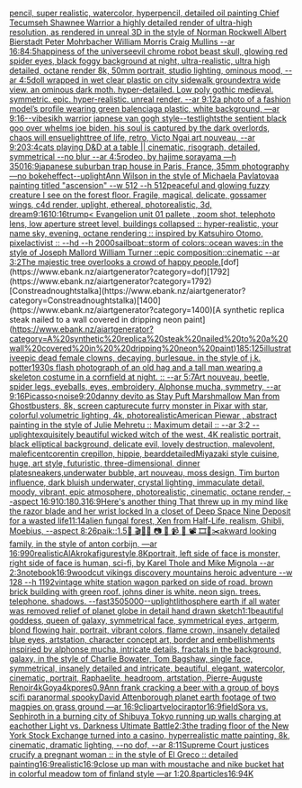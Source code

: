 [pencil, super realistic, watercolor, hyperpencil, detailed oil painting Chief Tecumseh Shawnee Warrior  a highly detailed render of ultra-high resolution, as rendered in unreal 3D in the style of Norman Rockwell Albert Bierstadt Peter Mohrbacher William Morris Craig Mullins --ar 16:8](https://www.ebank.nz/aiartgenerator?category=pencil%2C%20super%20realistic%2C%20watercolor%2C%20hyperpencil%2C%20detailed%20oil%20painting%20Chief%20Tecumseh%20Shawnee%20Warrior%20%20a%20highly%20detailed%20render%20of%20ultra-high%20resolution%2C%20as%20rendered%20in%20unreal%203D%20in%20the%20style%20of%20Norman%20Rockwell%20Albert%20Bierstadt%20Peter%20Mohrbacher%20William%20Morris%20Craig%20Mullins%20--ar%2016%3A8)[4:5](https://www.ebank.nz/aiartgenerator?category=4%3A5)[happiness of the universe](https://www.ebank.nz/aiartgenerator?category=happiness%20of%20the%20universe)[evil chrome robot beast skull, glowing red spider eyes, black foggy background at night, ultra-realistic, ultra high detailed, octane render 8k, 50mm portrait, studio lighting, ominous mood, --ar 4:5](https://www.ebank.nz/aiartgenerator?category=evil%20chrome%20robot%20beast%20skull%2C%20glowing%20red%20spider%20eyes%2C%20black%20foggy%20background%20at%20night%2C%20ultra-realistic%2C%20ultra%20high%20detailed%2C%20octane%20render%208k%2C%2050mm%20portrait%2C%20studio%20lighting%2C%20ominous%20mood%2C%20--ar%204%3A5)[doll wrapped in wet clear plastic on city sidewalk ground](https://www.ebank.nz/aiartgenerator?category=doll%20wrapped%20in%20wet%20clear%20plastic%20on%20city%20sidewalk%20ground)[extra wide view. an ominous dark moth. hyper-detailed. Low poly gothic medieval. symmetric. epic. hyper-realistic. unreal render. --ar 9:12](https://www.ebank.nz/aiartgenerator?category=extra%20wide%20view.%20an%20ominous%20dark%20moth.%20hyper-detailed.%20Low%20poly%20gothic%20medieval.%20symmetric.%20epic.%20hyper-realistic.%20unreal%20render.%20--ar%209%3A12)[a photo of a fashion model’s profile wearing green balenciaga plastic, white background, —ar 9:16](https://www.ebank.nz/aiartgenerator?category=a%20photo%20of%20a%20fashion%20model%E2%80%99s%20profile%20wearing%20green%20balenciaga%20plastic%2C%20white%20background%2C%20%E2%80%94ar%209%3A16)[--vibe](https://www.ebank.nz/aiartgenerator?category=--vibe)[sikh warrior japnese van gogh style](https://www.ebank.nz/aiartgenerator?category=sikh%20warrior%20japnese%20van%20gogh%20style)[--test](https://www.ebank.nz/aiartgenerator?category=--test)[lights](https://www.ebank.nz/aiartgenerator?category=lights)[the sentient black goo over whelms joe biden, his soul is captured by the dark overlords, chaos will ensue](https://www.ebank.nz/aiartgenerator?category=the%20sentient%20black%20goo%20over%20whelms%20joe%20biden%2C%20his%20soul%20is%20captured%20by%20the%20dark%20overlords%2C%20chaos%20will%20ensue)[light](https://www.ebank.nz/aiartgenerator?category=light)[tree of life, retro, Victo Ngai art nouveau, --ar 9:20](https://www.ebank.nz/aiartgenerator?category=tree%20of%20life%2C%20retro%2C%20Victo%20Ngai%20art%20nouveau%2C%20--ar%209%3A20)[3:4](https://www.ebank.nz/aiartgenerator?category=3%3A4)[cats playing D&D at a table || cinematic, risograph, detailed, symmetrical --no blur --ar 4:5](https://www.ebank.nz/aiartgenerator?category=cats%20playing%20D%26D%20at%20a%20table%20%7C%7C%20cinematic%2C%20risograph%2C%20detailed%2C%20symmetrical%20--no%20blur%20--ar%204%3A5)[rodeo, by hajime sorayama —h 350](https://www.ebank.nz/aiartgenerator?category=rodeo%2C%20by%20hajime%20sorayama%20%E2%80%94h%20350)[16:9](https://www.ebank.nz/aiartgenerator?category=16%3A9)[japanese suburban trap house in Paris, France, 35mm photography —no bokeh](https://www.ebank.nz/aiartgenerator?category=japanese%20suburban%20trap%20house%20in%20Paris%2C%20France%2C%2035mm%20photography%20%E2%80%94no%20bokeh)[effect](https://www.ebank.nz/aiartgenerator?category=effect)[--uplight](https://www.ebank.nz/aiartgenerator?category=--uplight)[Ann Wilson in the style of Michaela Pavlatova](https://www.ebank.nz/aiartgenerator?category=Ann%20Wilson%20in%20the%20style%20of%20Michaela%20Pavlatova)[a painting titled "ascension" --w 512 --h 512](https://www.ebank.nz/aiartgenerator?category=a%20painting%20titled%20%22ascension%22%20--w%20512%20--h%20512)[peaceful and glowing fuzzy creature I see on the forest floor. Fragile, magical, delicate, gossamer wings, c4d render, uplight, ethereal, photorealistic, 3d, dream](https://www.ebank.nz/aiartgenerator?category=peaceful%20and%20glowing%20fuzzy%20creature%20I%20see%20on%20the%20forest%20floor.%20Fragile%2C%20magical%2C%20delicate%2C%20gossamer%20wings%2C%20c4d%20render%2C%20uplight%2C%20ethereal%2C%20photorealistic%2C%203d%2C%20dream)[9:16](https://www.ebank.nz/aiartgenerator?category=9%3A16)[10:16](https://www.ebank.nz/aiartgenerator?category=10%3A16)[trump](https://www.ebank.nz/aiartgenerator?category=trump)[< Evangelion unit 01 pallete , zoom shot, telephoto lens, low aperture street level, buildings collapsed :: hyper-realistic, your name sky, evening, octane rendering :: inspired by Katsuhiro Otomo, pixelactivist :: --hd --h 2000](https://www.ebank.nz/aiartgenerator?category=%3C%20Evangelion%20unit%2001%20pallete%20%2C%20zoom%20shot%2C%20telephoto%20lens%2C%20low%20aperture%20street%20level%2C%20buildings%20collapsed%20%3A%3A%20hyper-realistic%2C%20your%20name%20sky%2C%20evening%2C%20octane%20rendering%20%3A%3A%20inspired%20by%20Katsuhiro%20Otomo%2C%20pixelactivist%20%3A%3A%20--hd%20--h%202000)[sailboat::storm of colors::ocean waves::in the style of Joseph Mallord William Turner ::epic composition::cinematic --ar 3:2](https://www.ebank.nz/aiartgenerator?category=sailboat%3A%3Astorm%20of%20colors%3A%3Aocean%20waves%3A%3Ain%20the%20style%20of%20Joseph%20Mallord%20William%20Turner%20%3A%3Aepic%20composition%3A%3Acinematic%20--ar%203%3A2)[The majestic tree overlooks a crowd of happy people.](https://www.ebank.nz/aiartgenerator?category=The%20majestic%20tree%20overlooks%20a%20crowd%20of%20happy%20people.)[dof](https://www.ebank.nz/aiartgenerator?category=dof)[1792](https://www.ebank.nz/aiartgenerator?category=1792)[Constreadnoughtstalka](https://www.ebank.nz/aiartgenerator?category=Constreadnoughtstalka)[1400](https://www.ebank.nz/aiartgenerator?category=1400)[A synthetic replica steak nailed to a wall covered in  dripping neon paint](https://www.ebank.nz/aiartgenerator?category=A%20synthetic%20replica%20steak%20nailed%20to%20a%20wall%20covered%20in%20%20dripping%20neon%20paint)[185:125](https://www.ebank.nz/aiartgenerator?category=185%3A125)[illustrative](https://www.ebank.nz/aiartgenerator?category=illustrative)[epic dead female clowns, decaying, burlesque.  in the style of j.k. potter](https://www.ebank.nz/aiartgenerator?category=epic%20dead%20female%20clowns%2C%20decaying%2C%20burlesque.%20%20in%20the%20style%20of%20j.k.%20potter)[1930s flash photograph of an old hag and a tall man wearing a skeleton costume in a cornfield at night. :: --ar 5:7](https://www.ebank.nz/aiartgenerator?category=1930s%20flash%20photograph%20of%20an%20old%20hag%20and%20a%20tall%20man%20wearing%20a%20skeleton%20costume%20in%20a%20cornfield%20at%20night.%20%3A%3A%20--ar%205%3A7)[Art nouveau, beetle, spider legs, eyeballs, eyes, embroidery, Alphonse mucha, symmetry, --ar 9:16](https://www.ebank.nz/aiartgenerator?category=Art%20nouveau%2C%20beetle%2C%20spider%20legs%2C%20eyeballs%2C%20eyes%2C%20embroidery%2C%20Alphonse%20mucha%2C%20symmetry%2C%20--ar%209%3A16)[Picasso](https://www.ebank.nz/aiartgenerator?category=Picasso)[<noise](https://www.ebank.nz/aiartgenerator?category=%3Cnoise)[9:20](https://www.ebank.nz/aiartgenerator?category=9%3A20)[danny devito as Stay Puft Marshmallow Man from Ghostbusters, 8k, screen capture](https://www.ebank.nz/aiartgenerator?category=danny%20devito%20as%20Stay%20Puft%20Marshmallow%20Man%20from%20Ghostbusters%2C%208k%2C%20screen%20capture)[cute furry monster in Pixar with star, colorful,volumetric lighting, 4k, photorealistic](https://www.ebank.nz/aiartgenerator?category=cute%20furry%20monster%20in%20Pixar%20with%20star%2C%20colorful%2Cvolumetric%20lighting%2C%204k%2C%20photorealistic)[American Pie](https://www.ebank.nz/aiartgenerator?category=American%20Pie)[war , abstract painting in the style of Julie Mehretu :: Maximum detail :: --ar 3:2 --uplight](https://www.ebank.nz/aiartgenerator?category=war%20%2C%20abstract%20painting%20in%20the%20style%20of%20Julie%20Mehretu%20%3A%3A%20Maximum%20detail%20%3A%3A%20--ar%203%3A2%20--uplight)[exquisitely beautiful wicked witch of the west, 4K realistic portrait, black elliptical background, delicate evil, lovely destruction, malevolent, maleficent](https://www.ebank.nz/aiartgenerator?category=exquisitely%20beautiful%20wicked%20witch%20of%20the%20west%2C%204K%20realistic%20portrait%2C%20black%20elliptical%20background%2C%20delicate%20evil%2C%20lovely%20destruction%2C%20malevolent%2C%20maleficent)[corentin crepillon, hippie, beard](https://www.ebank.nz/aiartgenerator?category=corentin%20crepillon%2C%20hippie%2C%20beard)[detailed](https://www.ebank.nz/aiartgenerator?category=detailed)[Miyazaki style cuisine, huge, art style, futuristic, three-dimensional, dinner plate](https://www.ebank.nz/aiartgenerator?category=Miyazaki%20style%20cuisine%2C%20huge%2C%20art%20style%2C%20futuristic%2C%20three-dimensional%2C%20dinner%20plate)[sneakers,underwater bubble, art nouveau, moss design, Tim burton influence, dark bluish underwater, crystal lighting, immaculate detail, moody, vibrant, epic atmosphere, photorealistic, cinematic, octane render, --aspect 16:9](https://www.ebank.nz/aiartgenerator?category=sneakers%2Cunderwater%20bubble%2C%20art%20nouveau%2C%20moss%20design%2C%20Tim%20burton%20influence%2C%20dark%20bluish%20underwater%2C%20crystal%20lighting%2C%20immaculate%20detail%2C%20moody%2C%20vibrant%2C%20epic%20atmosphere%2C%20photorealistic%2C%20cinematic%2C%20octane%20render%2C%20--aspect%2016%3A9)[10:18](https://www.ebank.nz/aiartgenerator?category=10%3A18)[0.3](https://www.ebank.nz/aiartgenerator?category=0.3)[16:9](https://www.ebank.nz/aiartgenerator?category=16%3A9)[Here's another thing That threw up in my mind like the razor blade and her wrist locked In a closet of Deep Space Nine Deposit for a wasted life](https://www.ebank.nz/aiartgenerator?category=Here%27s%20another%20thing%20That%20threw%20up%20in%20my%20mind%20like%20the%20razor%20blade%20and%20her%20wrist%20locked%20In%20a%20closet%20of%20Deep%20Space%20Nine%20Deposit%20for%20a%20wasted%20life)[11:14](https://www.ebank.nz/aiartgenerator?category=11%3A14)[alien fungal forest, Xen from Half-Life, realism, Ghibli, Moebius, --aspect 8:26](https://www.ebank.nz/aiartgenerator?category=alien%20fungal%20forest%2C%20Xen%20from%20Half-Life%2C%20realism%2C%20Ghibli%2C%20Moebius%2C%20--aspect%208%3A26)[paik::1.5](https://www.ebank.nz/aiartgenerator?category=paik%3A%3A1.5)[🎨 🎬🌈📼 📷 📸 📹 🎥 📽 🎞🧬✂️](https://www.ebank.nz/aiartgenerator?category=%F0%9F%8E%A8%20%F0%9F%8E%AC%F0%9F%8C%88%F0%9F%93%BC%20%F0%9F%93%B7%20%F0%9F%93%B8%20%F0%9F%93%B9%20%F0%9F%8E%A5%20%F0%9F%93%BD%20%F0%9F%8E%9E%F0%9F%A7%AC%E2%9C%82%EF%B8%8F)[akward looking family, in the style of anton corbijn, —ar 16:9](https://www.ebank.nz/aiartgenerator?category=akward%20looking%20family%2C%20in%20the%20style%20of%20anton%20corbijn%2C%20%E2%80%94ar%2016%3A9)[90](https://www.ebank.nz/aiartgenerator?category=90)[realistic](https://www.ebank.nz/aiartgenerator?category=realistic)[AlAkroka](https://www.ebank.nz/aiartgenerator?category=AlAkroka)[figure](https://www.ebank.nz/aiartgenerator?category=figure)[style,8K](https://www.ebank.nz/aiartgenerator?category=style%2C8K)[portrait, left side of face is monster, right side of face is human, sci-fi, by Karel Thole and Mike Mignola --ar 2:3](https://www.ebank.nz/aiartgenerator?category=portrait%2C%20left%20side%20of%20face%20is%20monster%2C%20right%20side%20of%20face%20is%20human%2C%20sci-fi%2C%20by%20Karel%20Thole%20and%20Mike%20Mignola%20--ar%202%3A3)[notebook](https://www.ebank.nz/aiartgenerator?category=notebook)[16:9](https://www.ebank.nz/aiartgenerator?category=16%3A9)[woodcut vikings discovery mountains heroic adventure --w 128 --h 1192](https://www.ebank.nz/aiartgenerator?category=woodcut%20vikings%20discovery%20mountains%20heroic%20adventure%20--w%20128%20--h%201192)[vintage white station wagon parked on side of road. brown brick building with green roof. johns diner is white. neon sign. trees. telephone. shadows. --fast](https://www.ebank.nz/aiartgenerator?category=vintage%20white%20station%20wagon%20parked%20on%20side%20of%20road.%20brown%20brick%20building%20with%20green%20roof.%20johns%20diner%20is%20white.%20neon%20sign.%20trees.%20telephone.%20shadows.%20--fast)[350](https://www.ebank.nz/aiartgenerator?category=350)[5000](https://www.ebank.nz/aiartgenerator?category=5000)[--uplight](https://www.ebank.nz/aiartgenerator?category=--uplight)[lithosphere earth if all water was removed relief of planet globe in detail hand drawn sketch](https://www.ebank.nz/aiartgenerator?category=lithosphere%20earth%20if%20all%20water%20was%20removed%20relief%20of%20planet%20globe%20in%20detail%20hand%20drawn%20sketch)[1:1](https://www.ebank.nz/aiartgenerator?category=1%3A1)[beautiful goddess, queen of galaxy, symmetrical face, symmetrical eyes, artgerm, blond flowing hair, portrait, vibrant colors, flame crown, insanely detailed blue eyes, artstation, character concept art, border and embellishments inspiried by alphonse mucha, intricate details, fractals in the background, galaxy, in the style of Charlie Bowater, Tom Bagshaw, single face, symmetrical, insanely detailed and intricate, beautiful, elegant, watercolor, cinematic, portrait, Raphaelite, headroom, artstation, Pierre-Auguste Renoir](https://www.ebank.nz/aiartgenerator?category=beautiful%20goddess%2C%20queen%20of%20galaxy%2C%20symmetrical%20face%2C%20symmetrical%20eyes%2C%20artgerm%2C%20blond%20flowing%20hair%2C%20portrait%2C%20vibrant%20colors%2C%20flame%20crown%2C%20insanely%20detailed%20blue%20eyes%2C%20artstation%2C%20character%20concept%20art%2C%20border%20and%20embellishments%20inspiried%20by%20alphonse%20mucha%2C%20intricate%20details%2C%20fractals%20in%20the%20background%2C%20galaxy%2C%20in%20the%20style%20of%20Charlie%20Bowater%2C%20Tom%20Bagshaw%2C%20single%20face%2C%20symmetrical%2C%20insanely%20detailed%20and%20intricate%2C%20beautiful%2C%20elegant%2C%20watercolor%2C%20cinematic%2C%20portrait%2C%20Raphaelite%2C%20headroom%2C%20artstation%2C%20Pierre-Auguste%20Renoir)[4k](https://www.ebank.nz/aiartgenerator?category=4k)[Goya](https://www.ebank.nz/aiartgenerator?category=Goya)[4k](https://www.ebank.nz/aiartgenerator?category=4k)[pores](https://www.ebank.nz/aiartgenerator?category=pores)[0.9](https://www.ebank.nz/aiartgenerator?category=0.9)[Ann frank cracking a beer with a group of boys scifi paranormal spooky](https://www.ebank.nz/aiartgenerator?category=Ann%20frank%20cracking%20a%20beer%20with%20a%20group%20of%20boys%20scifi%20paranormal%20spooky)[David Attenborough planet earth footage of two magpies on grass ground —ar 16:9](https://www.ebank.nz/aiartgenerator?category=David%20Attenborough%20planet%20earth%20footage%20of%20two%20magpies%20on%20grass%20ground%20%E2%80%94ar%2016%3A9)[clipart](https://www.ebank.nz/aiartgenerator?category=clipart)[velociraptor](https://www.ebank.nz/aiartgenerator?category=velociraptor)[16:9](https://www.ebank.nz/aiartgenerator?category=16%3A9)[field](https://www.ebank.nz/aiartgenerator?category=field)[Sora vs. Sephiroth in a burning city of Shibuya Tokyo running up walls charging at eachother Light vs. Darkness Ultimate Battle](https://www.ebank.nz/aiartgenerator?category=Sora%20vs.%20Sephiroth%20in%20a%20burning%20city%20of%20Shibuya%20Tokyo%20running%20up%20walls%20charging%20at%20eachother%20Light%20vs.%20Darkness%20Ultimate%20Battle)[2:3](https://www.ebank.nz/aiartgenerator?category=2%3A3)[the trading floor of the New York Stock Exchange turned into a casino, hyperrealistic matte painting, 8k, cinematic, dramatic lighting, --no dof, --ar 8:11](https://www.ebank.nz/aiartgenerator?category=the%20trading%20floor%20of%20the%20New%20York%20Stock%20Exchange%20turned%20into%20a%20casino%2C%20hyperrealistic%20matte%20painting%2C%208k%2C%20cinematic%2C%20dramatic%20lighting%2C%20--no%20dof%2C%20--ar%208%3A11)[Supreme Court justices crucify a pregnant woman :: in the style of El Greco :: detailed painting](https://www.ebank.nz/aiartgenerator?category=Supreme%20Court%20justices%20crucify%20a%20pregnant%20woman%20%3A%3A%20in%20the%20style%20of%20El%20Greco%20%3A%3A%20detailed%20painting)[16:9](https://www.ebank.nz/aiartgenerator?category=16%3A9)[realistic](https://www.ebank.nz/aiartgenerator?category=realistic)[16:9](https://www.ebank.nz/aiartgenerator?category=16%3A9)[close up man with moustache and nike bucket hat in colorful meadow tom of finland style —ar 1:2](https://www.ebank.nz/aiartgenerator?category=close%20up%20man%20with%20moustache%20and%20nike%20bucket%20hat%20in%20colorful%20meadow%20tom%20of%20finland%20style%20%E2%80%94ar%201%3A2)[0.8](https://www.ebank.nz/aiartgenerator?category=0.8)[particles](https://www.ebank.nz/aiartgenerator?category=particles)[16:9](https://www.ebank.nz/aiartgenerator?category=16%3A9)[4K](https://www.ebank.nz/aiartgenerator?category=4K)